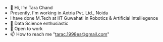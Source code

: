 - 👋 Hi, I’m Tara Chand
-  Presently, I'm working in Axtria Pvt. Ltd., Noida
-  I have done M.Tech at IIT Guwahati in Robotics & Artificial Intelliegence
- 👀 Data Science enthusiastic
- 🌱 Open to work
- 📫 How to reach me "tarac.1998es@gmail.com"

<!---
c-tarac/c-tarac is a ✨ special ✨ repository because its `README.md` (this file) appears on your GitHub profile.
You can click the Preview link to take a look at your changes.
--->
